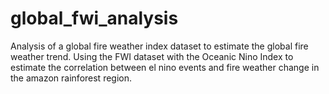 # global_fwi_analysis
Analysis of a global fire weather index dataset to estimate the global fire weather trend.
Using the FWI dataset with the Oceanic Nino Index to estimate the correlation between el nino events and fire weather change in the amazon rainforest region.
